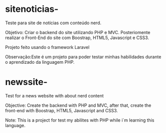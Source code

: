 # sitenoticias-
Teste para site de notícias com conteúdo nerd.

Objetivo: Criar o backend do site utilizando PHP e MVC. Posteriomente realizar o Front-End do site com Boostrap, HTML5, Javascript e CSS3.

Projeto feito usando o framework Laravel

Observação:Este é um projeto para poder testar minhas habilidades durante o aprendizado da linguagem PHP.

# newssite-

Test for a news website with about nerd content

Objective: Create the backend with PHP and MVC, after that, create the front-end with Boostrap, HTML5, Javascript and CSS3.

Note: This is a project for test my abilites with PHP while i´m learning this language.
